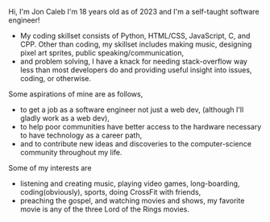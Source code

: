 Hi, I'm Jon Caleb I'm 18 years old as of 2023 and I'm a self-taught software engineer!
- My coding skillset consists of Python, HTML/CSS, JavaScript, C, and CPP.
  Other than coding, my skillset includes making music, designing pixel art sprites, public speaking/communication,
- and problem solving, I have a knack for needing stack-overflow way less than most developers do and providing useful insight
  into issues, coding, or otherwise.

Some aspirations of mine are as follows, 
- to get a job as a software engineer not just a web dev, (although I'll gladly work as a web dev),
- to help poor communities have better access to the hardware necessary to have technology as a career path,
- and to contribute new ideas and discoveries to the computer-science community throughout my life.

Some of my interests are 
- listening and creating music, playing video games, long-boarding, coding(obviously), sports, doing CrossFit with friends,
- preaching the gospel, and watching movies and shows, my favorite movie is any of the three Lord of the Rings movies.
